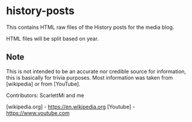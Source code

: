 # history-posts

This contains HTML raw files of the History posts for the media blog.

HTML files will be split based on year.

## Note

This is not intended to be an accurate nor credible source for information, this is basically for trivia purposes. Most information was taken from [wikipedia] or from [YouTube].

Contributors:
ScarlettMi and me

[wikipedia.org] - https://en.wikipedia.org
[Youtube] - https://www.youtube.com

